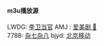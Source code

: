 #### m3u播放源  
LWDG: [李卫当官](https://raw.githubusercontent.com/ddgksf2013/M3U8LIST/master/20200429.LWDG.m3u)     AMJ : [爱美剧 🔞](https://raw.githubusercontent.com/ddgksf2013/M3U8LIST/master/20200511.AMJ.m3u)  
7788: [杂七杂八](https://raw.githubusercontent.com/ddgksf2013/M3U8LIST/master/20200524.7788.m3u)     bjyd: [北京移动](https://raw.githubusercontent.com/ddgksf2013/M3U8LIST/master/20201006.BJYD.m3u)  
